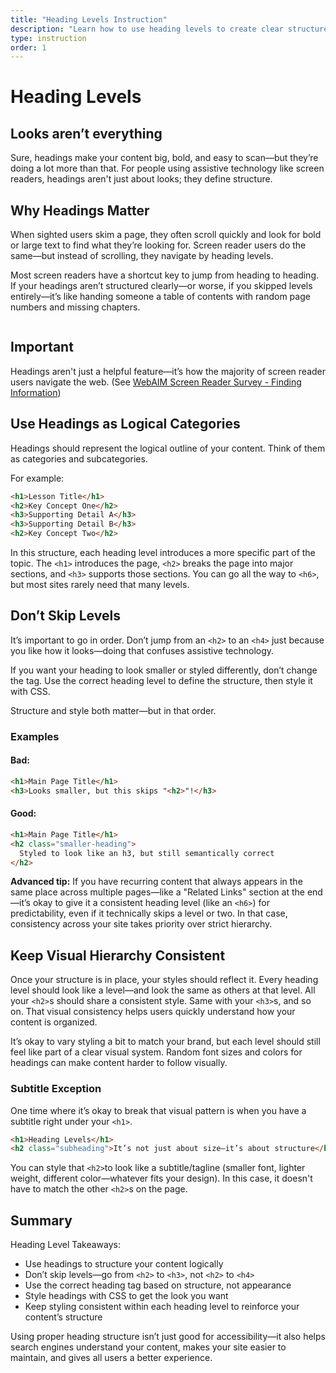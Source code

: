 ```yaml
---
title: "Heading Levels Instruction"
description: "Learn how to use heading levels to create clear structure—not just visual style—and why it matters for accessibility and navigation."
type: instruction
order: 1
---
```


<!-- ??? mention how designers see heading levels as strictly visual, but on the web we have to consider the semantic nature of headings. it's just fine if you're printing, but not with tech. -->

# Heading Levels

<h2 class="subheading">Looks aren’t everything</h2>

Sure, headings make your content big, bold, and easy to scan—but they’re doing a lot more than that. For people using assistive technology like screen readers, headings aren't just about looks; they define structure.

## Why Headings Matter

When sighted users skim a page, they often scroll quickly and look for bold or large text to find what they’re looking for. Screen reader users do the same—but instead of scrolling, they navigate by heading levels.

Most screen readers have a shortcut key to jump from heading to heading. If your headings aren’t structured clearly—or worse, if you skipped levels entirely—it’s like handing someone a table of contents with random page numbers and missing chapters.

<div class="important-callout">
  <img src="/images/icon_eyes_right.png" alt="" class="icon-eyes" />
  <div>
    <h2 class="important-heading">Important</h2>
    <div class="important-content">
      <p>
        Headings aren't just a helpful feature—it’s how the majority of screen reader users navigate the web. (See <a href="https://webaim.org/projects/screenreadersurvey10/#finding">WebAIM Screen Reader Survey - Finding Information</a>)
      </p>
    </div>
  </div>
</div>

## Use Headings as Logical Categories

Headings should represent the logical outline of your content. Think of them as categories and subcategories.

For example:

```html
<h1>Lesson Title</h1>
<h2>Key Concept One</h2>
<h3>Supporting Detail A</h3>
<h3>Supporting Detail B</h3>
<h2>Key Concept Two</h2>
```

In this structure, each heading level introduces a more specific part of the topic. The `<h1>` introduces the page, `<h2>` breaks the page into major sections, and `<h3>` supports those sections. You can go all the way to `<h6>`, but most sites rarely need that many levels.

## Don’t Skip Levels

It’s important to go in order. Don’t jump from an `<h2>` to an `<h4>` just because you like how it looks—doing that confuses assistive technology.

If you want your heading to look smaller or styled differently, don’t change the tag. Use the correct heading level to define the structure, then style it with CSS.

Structure and style both matter—but in that order.

### Examples

#### Bad:

```html
<h1>Main Page Title</h1>
<h3>Looks smaller, but this skips "<h2>"!</h3>
```

#### Good:

```html
<h1>Main Page Title</h1>
<h2 class="smaller-heading">
  Styled to look like an h3, but still semantically correct
</h2>
```

**Advanced tip:** If you have recurring content that always appears in the same place across multiple pages—like a "Related Links" section at the end—it’s okay to give it a consistent heading level (like an `<h6>`) for predictability, even if it technically skips a level or two. In that case, consistency across your site takes priority over strict hierarchy.

## Keep Visual Hierarchy Consistent

Once your structure is in place, your styles should reflect it. Every heading level should look like a level—and look the same as others at that level. All your `<h2>`s should share a consistent style. Same with your `<h3>`s, and so on. That visual consistency helps users quickly understand how your content is organized.

It’s okay to vary styling a bit to match your brand, but each level should still feel like part of a clear visual system. Random font sizes and colors for headings can make content harder to follow visually.

### Subtitle Exception

One time where it’s okay to break that visual pattern is when you have a subtitle right under your `<h1>`.

```html
<h1>Heading Levels</h1>
<h2 class="subheading">It’s not just about size—it’s about structure</h2>
```

You can style that `<h2>`to look like a subtitle/tagline (smaller font, lighter weight, different color—whatever fits your design). In this case, it doesn't have to match the other `<h2>`s on the page.

## Summary

Heading Level Takeaways:

- Use headings to structure your content logically
- Don’t skip levels—go from `<h2>` to `<h3>`, not `<h2>` to `<h4>`
- Use the correct heading tag based on structure, not appearance
- Style headings with CSS to get the look you want
- Keep styling consistent within each heading level to reinforce your content’s structure

Using proper heading structure isn’t just good for accessibility—it also helps search engines understand your content, makes your site easier to maintain, and gives all users a better experience.

